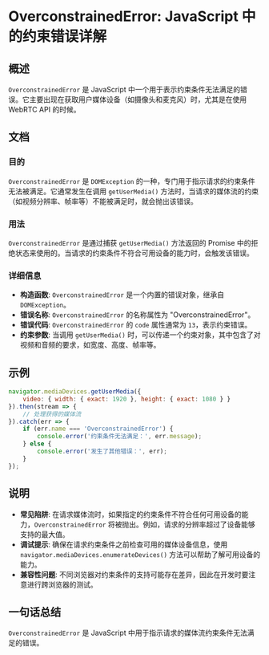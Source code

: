 <!--
Meta Description: # OverconstrainedError: JavaScript 中的约束错误详解 ## 概述 `OverconstrainedError` 是 JavaScript 中一个用于表示约束条件无法满足的错误。它主要出现在获取用户媒体设备（如摄像头和麦克风）时，尤其是在使用 WebRTC API 的...
Meta Keywords: overconstrainederror, javascript, getusermedia, err, domexception
-->

# OverconstrainedError: JavaScript 中的约束错误详解

## 概述
`OverconstrainedError` 是 JavaScript 中一个用于表示约束条件无法满足的错误。它主要出现在获取用户媒体设备（如摄像头和麦克风）时，尤其是在使用 WebRTC API 的时候。

## 文档
### 目的
`OverconstrainedError` 是 `DOMException` 的一种，专门用于指示请求的约束条件无法被满足。它通常发生在调用 `getUserMedia()` 方法时，当请求的媒体流的约束（如视频分辨率、帧率等）不能被满足时，就会抛出该错误。

### 用法
`OverconstrainedError` 是通过捕获 `getUserMedia()` 方法返回的 Promise 中的拒绝状态来使用的。当请求的约束条件不符合可用设备的能力时，会触发该错误。

### 详细信息
- **构造函数**: `OverconstrainedError` 是一个内置的错误对象，继承自 `DOMException`。
- **错误名称**: `OverconstrainedError` 的名称属性为 "OverconstrainedError"。
- **错误代码**: `OverconstrainedError` 的 `code` 属性通常为 `13`，表示约束错误。
- **约束参数**: 当调用 `getUserMedia()` 时，可以传递一个约束对象，其中包含了对视频和音频的要求，如宽度、高度、帧率等。

## 示例
```javascript
navigator.mediaDevices.getUserMedia({
    video: { width: { exact: 1920 }, height: { exact: 1080 } }
}).then(stream => {
    // 处理获得的媒体流
}).catch(err => {
    if (err.name === 'OverconstrainedError') {
        console.error('约束条件无法满足：', err.message);
    } else {
        console.error('发生了其他错误：', err);
    }
});
```

## 说明
- **常见陷阱**: 在请求媒体流时，如果指定的约束条件不符合任何可用设备的能力，`OverconstrainedError` 将被抛出。例如，请求的分辨率超过了设备能够支持的最大值。
- **调试提示**: 确保在请求约束条件之前检查可用的媒体设备信息，使用 `navigator.mediaDevices.enumerateDevices()` 方法可以帮助了解可用设备的能力。
- **兼容性问题**: 不同浏览器对约束条件的支持可能存在差异，因此在开发时要注意进行跨浏览器的测试。

## 一句话总结
`OverconstrainedError` 是 JavaScript 中用于指示请求的媒体流约束条件无法满足的错误。
